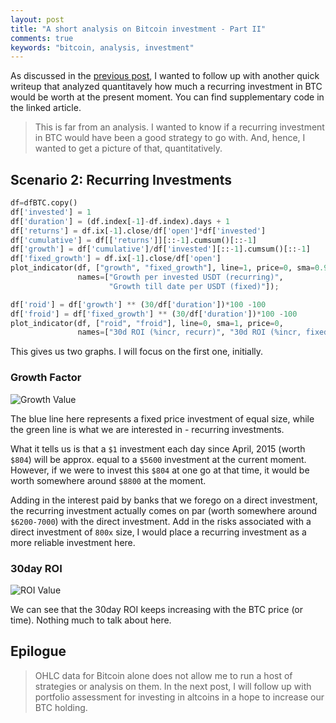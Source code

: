 ```yaml
---
layout: post
title: "A short analysis on Bitcoin investment - Part II"
comments: true
keywords: "bitcoin, analysis, investment"
---
```


As discussed in the [previous post](/2017/short-analysis-bitcoin-investment/),
I wanted to follow up with another quick writeup that analyzed
quantitavely how much a recurring investment in BTC would be worth at
the present moment. You can find supplementary code in the linked article.

> This is far from an analysis. I wanted to know if a recurring
> investment in BTC would have been a good strategy to go with. And,
> hence, I wanted to get a picture of that, quantitatively.

## Scenario 2: Recurring Investments

```python
df=dfBTC.copy()
df['invested'] = 1
df['duration'] = (df.index[-1]-df.index).days + 1
df['returns'] = df.ix[-1].close/df['open']*df['invested']
df['cumulative'] = df[['returns']][::-1].cumsum()[::-1]
df['growth'] = df['cumulative']/df['invested'][::-1].cumsum()[::-1]
df['fixed_growth'] = df.ix[-1].close/df['open']
plot_indicator(df, ["growth", "fixed_growth"], line=1, price=0, sma=0.9,
               names=["Growth per invested USDT (recurring)",
                      "Growth till date per USDT (fixed)"]);

df['roid'] = df['growth'] ** (30/df['duration'])*100 -100
df['froid'] = df['fixed_growth'] ** (30/df['duration'])*100 -100
plot_indicator(df, ["roid", "froid"], line=0, sma=1, price=0,
               names=["30d ROI (%incr, recurr)", "30d ROI (%incr, fixed)"]);
```

This gives us two graphs. I will focus on the first one, initially.

### Growth Factor
![Growth Value](https://www.dropbox.com/s/c63gnz97b9jh3f7/Screenshot%202017-06-13%2002.11.39.png?dl=1)

The blue line here represents a fixed price investment of equal size, while the green line is what we are interested in - recurring investments.

What it tells us is that a `$1` investment each day since April, 2015
(worth `$804`) will be approx. equal to a `$5600` investment at the
current moment. However, if we were to invest this `$804` at one go at
that time, it would be worth somewhere around `$8800` at the moment.

Adding in the interest paid by banks that we forego on a direct
investment, the recurring investment actually comes on par (worth
somewhere around `$6200-7000`) with the direct investment. Add in the
risks associated with a direct investment of `800x` size, I would place
a recurring investment as a more reliable investment here.

### 30day ROI
![ROI Value](https://www.dropbox.com/s/4h8uocgob1rk7qr/Screenshot%202017-06-13%2002.15.24.png?dl=1)

We can see that the 30day ROI keeps increasing with the BTC price (or time). Nothing much to talk about here.

## Epilogue

> OHLC data for Bitcoin alone does not allow me to run a host of
> strategies or analysis on them. In the next post, I will follow up
> with portfolio assessment for investing in altcoins in a hope to
> increase our BTC holding.
